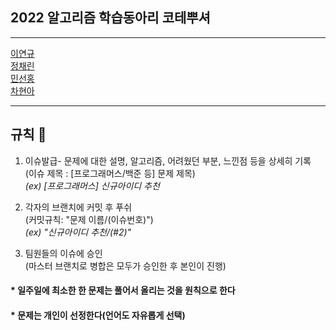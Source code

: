 2022 알고리즘 학습동아리 코테뿌셔  
--------------------------------

***
[이연규](https://github.com/Lee-yeonkyu)  
[정채린](https://github.com/chaerin-77)  
[민선홍](https://github.com/Minseonhong)  
[차현아](https://github.com/chahyeonnaa)

***

## 규칙 :cop:
1. 이슈발급- 문제에 대한 설명, 알고리즘, 어려웠던 부분, 느낀점 등을 상세히 기록  
   (이슈 제목 : [프로그래머스/백준 등] 문제 제목)  
   _(ex) [프로그래머스] 신규아이디 추천_  
  

2. 각자의 브랜치에 커밋 후 푸쉬  
   (커밋규칙: "문제 이름/(이슈번호)")  
   _(ex) "신규아이디 추천/(#2)"_
  

3. 팀원들의 이슈에 승인  
   (마스터 브랜치로 병합은 모두가 승인한 후 본인이 진행)
#### * 일주일에 최소한 한 문제는 풀어서 올리는 것을 원칙으로 한다
#### * 문제는 개인이 선정한다(언어도 자유롭게 선택)
